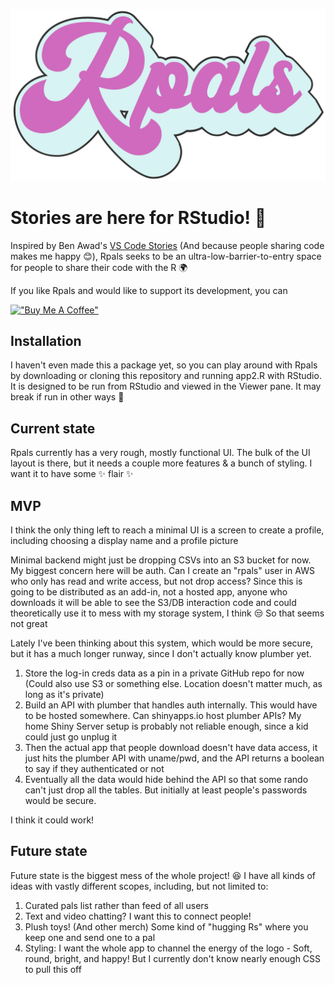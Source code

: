 ![](www/rpals_logo.png)

# Stories are here for RStudio! :tada:

Inspired by Ben Awad's [VS Code Stories](https://github.com/ide-stories/vscode-stories) (And because people sharing code makes me happy :blush:), Rpals seeks to be an ultra-low-barrier-to-entry space for people to share their code with the R :earth_africa:

If you like Rpals and would like to support its development, you can

[!["Buy Me A Coffee"](https://www.buymeacoffee.com/assets/img/custom_images/orange_img.png)](https://www.buymeacoffee.com/EeethB)

## Installation

I haven't even made this a package yet, so you can play around with Rpals by downloading or cloning this repository and running app2.R with RStudio. It is designed to be run from RStudio and viewed in the Viewer pane. It may break if run in other ways :shrug:

## Current state

Rpals currently has a very rough, mostly functional UI. The bulk of the UI layout is there, but it needs a couple more features & a bunch of styling. I want it to have some :sparkles: flair :sparkles:

## MVP

I think the only thing left to reach a minimal UI is a screen to create a profile, including choosing a display name and a profile picture

Minimal backend might just be dropping CSVs into an S3 bucket for now. My biggest concern here will be auth. Can I create an "rpals" user in AWS who only has read and write access, but not drop access? Since this is going to be distributed as an add-in, not a hosted app, anyone who downloads it will be able to see the S3/DB interaction code and could theoretically use it to mess with my storage system, I think :unamused: So that seems not great

Lately I've been thinking about this system, which would be more secure, but it has a much longer runway, since I don't actually know plumber yet.

1. Store the log-in creds data as a pin in a private GitHub repo for now (Could also use S3 or something else. Location doesn't matter much, as long as it's private)
1. Build an API with plumber that handles auth internally. This would have to be hosted somewhere. Can shinyapps.io host plumber APIs? My home Shiny Server setup is probably not reliable enough, since a kid could just go unplug it
1. Then the actual app that people download doesn't have data access, it just hits the plumber API with uname/pwd, and the API returns a boolean to say if they authenticated or not
1. Eventually all the data would hide behind the API so that some rando can't just drop all the tables. But initially at least people's passwords would be secure.

I think it could work!

## Future state

Future state is the biggest mess of the whole project! :laughing: I have all kinds of ideas with vastly different scopes, including, but not limited to:

1.  Curated pals list rather than feed of all users
2.  Text and video chatting? I want this to connect people!
3.  Plush toys! (And other merch) Some kind of "hugging Rs" where you keep one and send one to a pal
4.  Styling: I want the whole app to channel the energy of the logo - Soft, round, bright, and happy! But I currently don't know nearly enough CSS to pull this off
